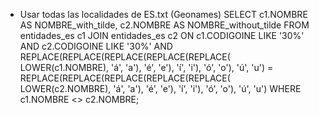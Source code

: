 - Usar todas las localidades de ES.txt (Geonames)
SELECT c1.NOMBRE AS NOMBRE_with_tilde, c2.NOMBRE AS NOMBRE_without_tilde
FROM entidades_es c1
JOIN entidades_es c2 ON
  c1.CODIGOINE LIKE '30%' AND c2.CODIGOINE LIKE '30%' AND REPLACE(REPLACE(REPLACE(REPLACE(REPLACE(
    LOWER(c1.NOMBRE),
    'á', 'a'),
    'é', 'e'),
    'í', 'i'),
    'ó', 'o'),
    'ú', 'u') =
  REPLACE(REPLACE(REPLACE(REPLACE(REPLACE(
    LOWER(c2.NOMBRE),
    'á', 'a'),
    'é', 'e'),
    'í', 'i'),
    'ó', 'o'),
    'ú', 'u')
WHERE c1.NOMBRE <> c2.NOMBRE;

